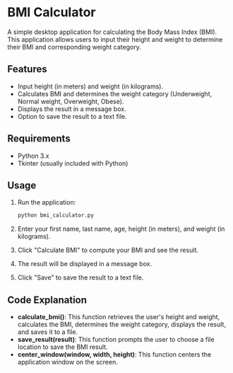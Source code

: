 # BMI Calculator

A simple desktop application for calculating the Body Mass Index (BMI). This application allows users to input their height and weight to determine their BMI and corresponding weight category.

## Features

- Input height (in meters) and weight (in kilograms).
- Calculates BMI and determines the weight category (Underweight, Normal weight, Overweight, Obese).
- Displays the result in a message box.
- Option to save the result to a text file.

## Requirements

- Python 3.x
- Tkinter (usually included with Python)

## Usage

1. Run the application:
    ```bash
    python bmi_calculator.py
    ```

2. Enter your first name, last name, age, height (in meters), and weight (in kilograms).

3. Click "Calculate BMI" to compute your BMI and see the result.

4. The result will be displayed in a message box.

5. Click "Save" to save the result to a text file.

## Code Explanation

- **calculate_bmi()**: This function retrieves the user's height and weight, calculates the BMI, determines the weight category, displays the result, and saves it to a file.
- **save_result(result)**: This function prompts the user to choose a file location to save the BMI result.
- **center_window(window, width, height)**: This function centers the application window on the screen.
